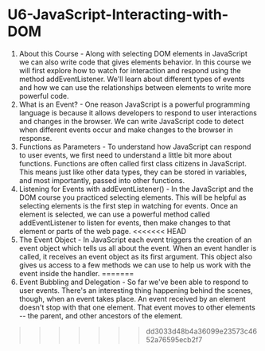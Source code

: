 # U6-JavaScript-Interacting-with-DOM

1.  About this Course - Along with selecting DOM elements in JavaScript we can also write code that gives elements behavior. In this course we will first explore how to watch for interaction and respond using the method addEventListener. We'll learn about different types of events and how we can use the relationships between elements to write more powerful code.
2. What is an Event? - One reason JavaScript is a powerful programming language is because it allows developers to respond to user interactions and changes in the browser. We can write JavaScript code to detect when different events occur and make changes to the browser in response.
3. Functions as Parameters - To understand how JavaScript can respond to user events, we first need to understand a little bit more about functions. Functions are often called first class citizens in JavaScript. This means just like other data types, they can be stored in variables, and most importantly, passed into other functions.
4. Listening for Events with addEventListener() - In the JavaScript and the DOM course you practiced selecting elements. This will be helpful as selecting elements is the first step in watching for events. Once an element is selected, we can use a powerful method called addEventListener to listen for events, then make changes to that element or parts of the web page.
<<<<<<< HEAD
5. The Event Object - In JavaScript each event triggers the creation of an event object which tells us all about the event. When an event handler is called, it receives an event object as its first argument. This object also gives us access to a few methods we can use to help us work with the event inside the handler.
=======
5. Event Bubbling and Delegation - So far we've been able to respond to user events. There's an interesting thing happening behind the scenes, though, when an event takes place. An event received by an element doesn't stop with that one element. That event moves to other elements -- the parent, and other ancestors of the element.
>>>>>>> dd3033d48b4a36099e23573c4652a76595ecb2f7

